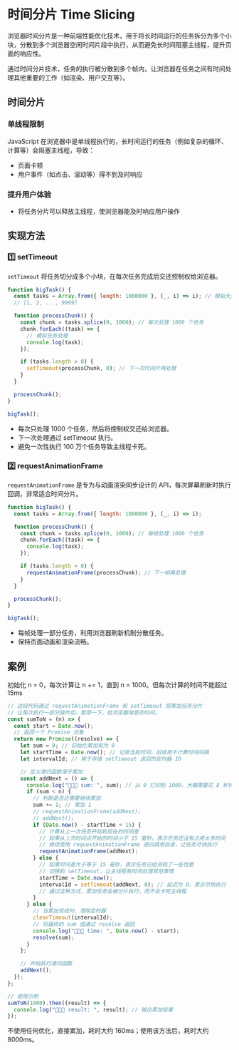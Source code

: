 # 时间分片 Time Slicing

浏览器时间分片是一种前端性能优化技术，用于将长时间运行的任务拆分为多个小块，分散到多个浏览器空闲时间片段中执行，从而避免长时间阻塞主线程，提升页面的响应性。

通过时间分片技术，任务的执行被分散到多个帧内，让浏览器在任务之间有时间处理其他重要的工作（如渲染、用户交互等）。

## 时间分片

### 单线程限制

JavaScript 在浏览器中是单线程执行的，长时间运行的任务（例如复杂的循环、计算等）会阻塞主线程，导致：

- 页面卡顿
- 用户事件（如点击、滚动等）得不到及时响应

### 提升用户体验

- 将任务分片可以释放主线程，使浏览器能及时响应用户操作

## 实现方法

### 1️⃣ setTimeout

`setTimeout` 将任务切分成多个小块，在每次任务完成后交还控制权给浏览器。

```js
function bigTask() {
  const tasks = Array.from({ length: 1000000 }, (_, i) => i); // 模拟大量任务
  // [1, 2, ..., 9999]

  function processChunk() {
    const chunk = tasks.splice(0, 1000); // 每次处理 1000 个任务
    chunk.forEach((task) => {
      // 模拟任务处理
      console.log(task);
    });

    if (tasks.length > 0) {
      setTimeout(processChunk, 0); // 下一次时间片再处理
    }
  }

  processChunk();
}

bigTask();
```

- 每次只处理 1000 个任务，然后将控制权交还给浏览器。
- 下一次处理通过 setTimeout 执行。
- 避免一次性执行 100 万个任务导致主线程卡死。

### 2️⃣ requestAnimationFrame

`requestAnimationFrame` 是专为与动画渲染同步设计的 API，每次屏幕刷新时执行回调，非常适合时间分片。

```js
function bigTask() {
  const tasks = Array.from({ length: 1000000 }, (_, i) => i);

  function processChunk() {
    const chunk = tasks.splice(0, 1000); // 每帧处理 1000 个任务
    chunk.forEach((task) => {
      console.log(task);
    });

    if (tasks.length > 0) {
      requestAnimationFrame(processChunk); // 下一帧再处理
    }
  }

  processChunk();
}

bigTask();
```

- 每帧处理一部分任务，利用浏览器刷新机制分散任务。
- 保持页面动画和渲染流畅。

## 案例

初始化 n = 0，每次计算让 n += 1，直到 n = 1000。但每次计算的时间不能超过 15ms

```js
// 这段代码通过 requestAnimationFrame 和 setTimeout 把累加任务分片
// 让每次执行一部分操作后，暂停一下，给浏览器喘息的时间。
const sumToN = (n) => {
  const start = Date.now();
  // 返回一个 Promise 对象
  return new Promise((resolve) => {
    let sum = 0; // 初始化累加和为 0
    let startTime = Date.now(); // 记录当前时间，后续用于计算时间间隔
    let intervalId; // 用于存储 setTimeout 返回的定时器 ID

    // 定义递归函数用于累加
    const addNext = () => {
      console.log("🚀🚀🚀 sum: ", sum); // 从 0 打印到 1000，大概需要花 8 秒钟
      if (sum < n) {
        // 判断是否还需要继续累加
        sum += 1; // 累加 1
        // requestAnimationFrame(addNext);
        // addNext();
        if (Date.now() - startTime < 15) {
          // 计算从上一次任务开始到现在的时间差
          // 如果从上次时间点开始的时间小于 15 毫秒，表示任务还没有占用太多时间
          // 继续使用 requestAnimationFrame 递归调用自身，让任务尽快执行
          requestAnimationFrame(addNext);
        } else {
          // 如果时间差大于等于 15 毫秒，表示任务已经消耗了一些性能
          // 切换到 setTimeout，让主线程有时间处理其他事情
          startTime = Date.now();
          intervalId = setTimeout(addNext, 0); // 延迟为 0，表示尽快执行
          // 通过这种方式，累加任务会被分片执行，而不会卡死主线程
        }
      } else {
        // 当累加完成时，清除定时器
        clearTimeout(intervalId);
        // 将最终的 sum 值通过 resolve 返回
        console.log("🚀🚀🚀 time: ", Date.now() - start);
        resolve(sum);
      }
    };

    // 开始执行递归函数
    addNext();
  });
};

// 使用示例
sumToN(1000).then((result) => {
  console.log("🚀🚀🚀 result: ", result); // 输出累加结果
});
```

不使用任何优化，直接累加，耗时大约 160ms；使用该方法后，耗时大约 8000ms。
